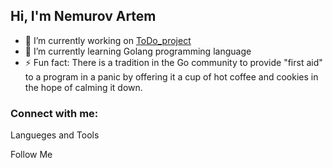 ## Hi, I'm Nemurov Artem

- 🔭 I’m currently working on [ToDo_project](https://github.com/klausfun/ToDo_project)
- 🌱 I’m currently learning Golang programming language
- ⚡ Fun fact: There is a tradition in the Go community to provide "first aid" to a program in a panic by offering it a cup of hot coffee and cookies in the hope of calming it down.
<!--Fun fact: Некоторые разработчики шутят, что название языка Go происходит от того, что каждый раз, когда программа в нем впадает в панику, разработчики бегут "Go, go, go!" искать баги. -->
### Connect with me:


Langueges and Tools

Follow Me